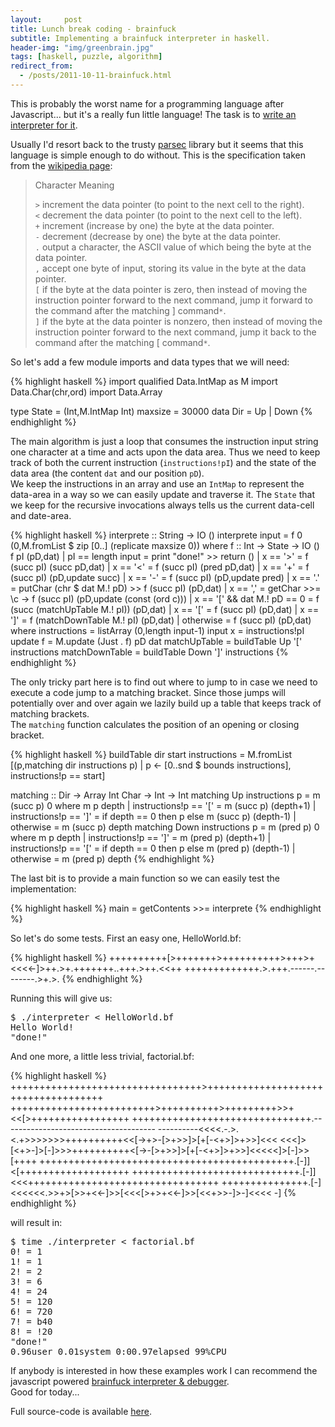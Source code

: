 ```yaml
---
layout:     post
title: Lunch break coding - brainfuck
subtitle: Implementing a brainfuck interpreter in haskell.
header-img: "img/greenbrain.jpg"
tags: [haskell, puzzle, algorithm]
redirect_from:
  - /posts/2011-10-11-brainfuck.html
---
```


This is probably the worst name for a programming language after Javascript... but it's a really fun little language! The task is to [write an interpreter for it](http://programmingpraxis.com/2011/10/04/brainfuck/).

Usually I'd resort back to the trusty [parsec](http://legacy.cs.uu.nl/daan/parsec.html) library but it seems that this language is simple enough to do without.
This is the specification taken from the [wikipedia page](http://en.wikipedia.org/wiki/Brainfuck):

> Character	Meaning
>
> `>`	increment the data pointer (to point to the next cell to the right).  
> `<`	decrement the data pointer (to point to the next cell to the left).  
> `+`	increment (increase by one) the byte at the data pointer.  
> `-`	decrement (decrease by one) the byte at the data pointer.  
> `.`	output a character, the ASCII value of which being the byte at the data pointer.  
> `,`	accept one byte of input, storing its value in the byte at the data pointer.  
> `[`	if the byte at the data pointer is zero, then instead of moving the instruction pointer forward to the next command, jump it forward to the command after the matching ] command`*`.  
> `]`	if the byte at the data pointer is nonzero, then instead of moving the instruction pointer forward to the next command, jump it back to the command after the matching [ command`*`.

So let's add a few module imports and data types that we will need:

{% highlight haskell %}
import qualified Data.IntMap as M
import Data.Char(chr,ord)
import Data.Array

type State = (Int,M.IntMap Int)
maxsize = 30000
data Dir =  Up | Down
{% endhighlight %}

The main algorithm is just a loop that consumes the instruction input string one character at a time and acts upon the data area. Thus we need to keep track of both the current instruction (`instructions!pI`) and the state of the data area (the content `dat` and our position `pD`).  
We keep the instructions in an array and use an `IntMap` to represent the data-area in a way so we can easily update and traverse it. The `State` that we keep for the recursive invocations always tells us the current data-cell and date-area.

{% highlight haskell %}
interprete :: String -> IO ()
interprete input = f 0 (0,M.fromList $ zip [0..] (replicate maxsize 0)) where
  f :: Int -> State -> IO ()
  f pI (pD,dat)
    | pI == length input = print "done!" >> return ()
    | x == '>' = f (succ pI) (succ pD,dat)
    | x == '<' = f (succ pI) (pred pD,dat)
    | x == '+' = f (succ pI) (pD,update succ)
    | x == '-' = f (succ pI) (pD,update pred)
    | x == '.' = putChar (chr $ dat M.! pD) >> f (succ pI) (pD,dat)
    | x == ',' = getChar >>= \c -> f (succ pI) (pD,update (const (ord c)))
    | x == '[' && dat M.! pD == 0 = f (succ (matchUpTable M.! pI)) (pD,dat)
    | x == '[' = f (succ pI) (pD,dat)
    | x == ']' = f (matchDownTable M.! pI) (pD,dat)
    | otherwise = f (succ pI) (pD,dat)
    where instructions = listArray (0,length input-1) input
          x = instructions!pI
          update f = M.update (Just . f) pD dat
          matchUpTable = buildTable Up '[' instructions
          matchDownTable = buildTable Down ']' instructions
{% endhighlight %}

The only tricky part here is to find out where to jump to in case we need to execute a code jump to a matching bracket. Since those jumps will potentially over and over again we lazily build up a table that keeps track of matching brackets.  
The `matching` function calculates the position of an opening or closing bracket.

{% highlight haskell %}
buildTable dir start instructions = M.fromList
  [(p,matching dir instructions p) | p <- [0..snd $ bounds instructions],
                                     instructions!p == start]

matching :: Dir -> Array Int Char -> Int -> Int 
matching Up instructions p = m (succ p) 0
  where m p depth
          | instructions!p == '[' = m (succ p) (depth+1)
          | instructions!p == ']' = if depth == 0 then p else m (succ p) (depth-1)
          | otherwise = m (succ p) depth
matching Down instructions p = m (pred p) 0
  where m p depth
          | instructions!p == ']' = m (pred p) (depth+1)
          | instructions!p == '[' = if depth == 0 then p else m (pred p) (depth-1)
          | otherwise = m (pred p) depth
{% endhighlight %}

The last bit is to provide a main function so we can easily test the implementation:

{% highlight haskell %}
main = getContents >>= interprete
{% endhighlight %}

So let's do some tests. First an easy one, HelloWorld.bf:

{% highlight haskell %}
++++++++++[>+++++++>++++++++++>+++>+<<<<-]>++.>+.+++++++..+++.>++.<<++
+++++++++++++.>.+++.------.--------.>+.>.
{% endhighlight %}

Running this will give us:

<pre class="terminal">
$ ./interpreter &lt; HelloWorld.bf
Hello World!
"done!"
</pre>

And one more, a little less trivial, factorial.bf:

{% highlight haskell %}
+++++++++++++++++++++++++++++++++>++++++++++++++++++++++++++++++++++++
+++++++++++++++++++++++++>++++++++++>+++++++++>>+<<[>+++++++++++++++++
+++++++++++++++++++++++++++++++.--------------------------------------
----------<<<<.-.>.<.+>>>>>>>++++++++++<<[->+>-[>+>>]>[+[-<+>]>+>>]<<<
<<<]>[<+>-]>[-]>>>++++++++++<[->-[>+>>]>[+[-<+>]>+>>]<<<<<]>[-]>>[++++
++++++++++++++++++++++++++++++++++++++++++++.[-]]<[+++++++++++++++++++
+++++++++++++++++++++++++++++.[-]]<<<+++++++++++++++++++++++++++++++++
+++++++++++++++.[-]<<<<<<.>>+>[>>+<<-]>>[<<<[>+>+<<-]>>[<<+>>-]>-]<<<<
-]
{% endhighlight %}

will result in:

<pre class="terminal">
$ time ./interpreter &lt; factorial.bf
0! = 1
1! = 1
2! = 2
3! = 6
4! = 24
5! = 120
6! = 720
7! = b40
8! = ǃ20
"done!"
0.96user 0.01system 0:00.97elapsed 99%CPU
</pre>

If anybody is interested in how these examples work I can recommend the javascript powered [brainfuck interpreter & debugger](http://www.lordalcol.com/brainfuckjs/).  
Good for today...  

Full source-code is available [here](/code/brainfuck/interpreter.hs).
